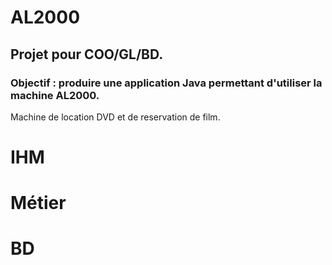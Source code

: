 # AL2000
## Projet pour COO/GL/BD.
### Objectif : produire une application Java permettant d'utiliser la machine AL2000.
Machine de location DVD et de reservation de film.

# IHM

# Métier

# BD
